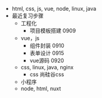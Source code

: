 - html, css, js, vue, node, linux, java
- 最近复习步骤
  - 工程化
    - 项目模板搭建  0909
  - vue，js
    - 组件封装  0910
    - 表单设计  0915
    - vue源码   0920
  - css, linux, java, nginx
    - css 尚硅谷css
  - 小程序
  - node, html, nuxt